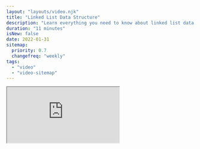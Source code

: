 ```yaml
---
layout: "layouts/video.njk"
title: "Linked List Data Structure"
description: "Learn everything you need to know about linked list data structure"
duration: "11 minutes"
isNew: false
date: 2022-01-31
sitemap:
  priority: 0.7
  changefreq: "weekly"
tags:
  - "video"
  - "video-sitemap"
---
```


<iframe class="w-full aspect-video mb-5" src="https://www.youtube.com/embed/odW9FU8jPRQ" title="Linked List Data Structure" />

